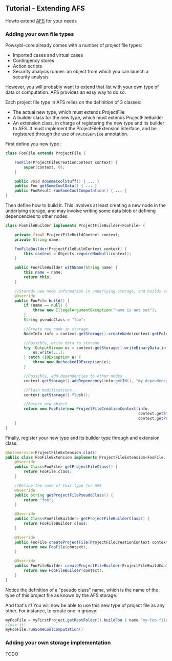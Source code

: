## Tutorial - Extending AFS

Howto extend [AFS](../../architecture/afs/README.md) for your needs

### Adding your own file types

Powsybl-core already comes with a number of project file types:
 - Imported cases and virtual cases
 - Contingency stores
 - Action scripts
 - Security analysis runner: an object from which you can launch a security analysis

However, you will probably want to extend that list with your own type of data or computation. AFS provides an easy way to do so.

Each project file type in AFS relies on the definition of 3 classes:
 - The actual new type, which must extends ProjectFile
 - A builder class for the new type, which must extends ProjectFileBuilder
 - An extension class, in charge of registering the new type and its builder to AFS. It must implement the ProjectFileExtension interface, and be registered through the use of `@AutoService` annotation.

First define you new type :
```java
class FooFile extends ProjectFile {

    FooFile(ProjectFileCreationContext context) {
        super(context, 0);
    }

    public void doSomeCoolStuff() { ... }
    public Foo getSomeCoolData() { ... }
    public FooResult runSomeCoolComputation() { ... }
}
```

Then define how to build it. This involves at least creating a new node in the underlying storage, and may involve writing some data blob or defining depencencies to other nodes:
```java
class FooFileBuilder implements ProjectFileBuilder<FooFile> {

    private final ProjectFileBuildContext context;
    private String name;

    FooFileBuilder(ProjectFileBuildContext context) {
        this.context = Objects.requireNonNull(context);
    }

    public FooFileBuilder withName(String name) {
        this.name = name;
        return this;
    }

    //Storeds new node information in underlying storage, and builds actual object
    @Override
    public FooFile build() {
        if (name == null) {
            throw new IllegalArgumentException("name is not set");
        }
        String pseudoClass = "foo";

        //Create new node in storage
        NodeInfo info = context.getStorage().createNode(context.getFolderInfo().getId(), name, pseudoClass, "", 0, new NodeGenericMetadata());

        //Possibly, write data to storage
        try (OutputStream os = context.getStorage().writeBinaryData(info.getId(), "my_data")) {
            os.write(...);
        } catch (IOException e) {
            throw new UncheckedIOException(e);
        }

        //Possibly, add dependencies to other nodes
        context.getStorage().addDependency(info.getId(), "my_dependency", dependencyNodeId);

        //Flush modifications
        context.getStorage().flush();

        //Return new object
        return new FooFile(new ProjectFileCreationContext(info,
                                                          context.getStorage(),
                                                          context.getProject()));
    }
}
```

Finally, register your new type and its builder type through and extension class:
```java
@AutoService(ProjectFileExtension.class)
public class FooFileExtension implements ProjectFileExtension<FooFile, FooFileBuilder> {
    @Override
    public Class<FooFile> getProjectFileClass() {
        return FooFile.class;
    }

    //Define the name of this type for AFS
    @Override
    public String getProjectFilePseudoClass() {
        return "foo";
    }

    @Override
    public Class<FooFileBuilder> getProjectFileBuilderClass() {
        return FooFileBuilder.class;
    }

    @Override
    public FooFile createProjectFile(ProjectFileCreationContext context) {
        return new FooFile(context);
    }

    @Override
    public FooFileBuilder createProjectFileBuilder(ProjectFileBuildContext context) {
        return new FooFileBuilder(context);
    }
}
```
Notice the definition of a "pseudo class" name, which is the name of the type of this project file as known by the AFS storage.


And that's it! You will now be able to use this new type of project file as any other.
For instance, to create one in groovy:
```groovy
myFooFile = myFirstProject.getRootFolder().buildFoo { name "my-foo-file" }
//use it!
myFooFile.runSomeCoolComputation()
```


### Adding your own storage implementation

TODO
